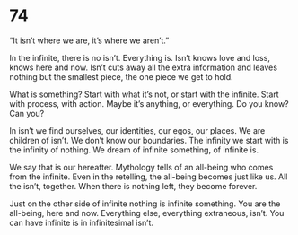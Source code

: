 # 74

“It isn’t where we are, it’s where we aren’t.”

In the infinite, there is no isn’t. Everything is. Isn’t knows love and loss, knows here and now. Isn’t cuts away all the extra information and leaves nothing but the smallest piece, the one piece we get to hold. 

What is something? Start with what it’s not, or start with the infinite. Start with process, with action. Maybe it’s anything, or everything. Do you know? Can you? 

In isn’t we find ourselves, our identities, our egos, our places. We are children of isn’t. We don’t know our boundaries. The infinity we start with is the infinity of nothing. We dream of infinite something, of infinite is.

We say that is our hereafter. Mythology tells of an all-being who comes from the infinite. Even in the retelling, the all-being becomes just like us. All the isn’t, together. When there is nothing left, they become forever. 

Just on the other side of infinite nothing is infinite something. You are the all-being, here and now. Everything else, everything extraneous, isn’t. You can have infinite is in infinitesimal isn’t. 
